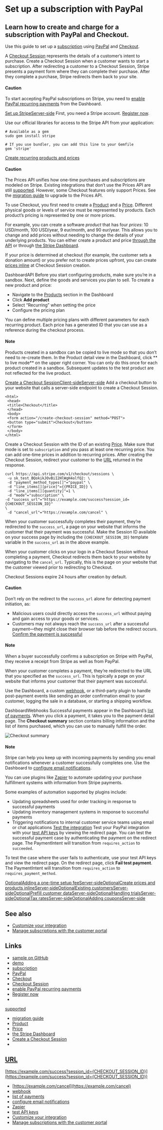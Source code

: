 # Set up a subscription with PayPal

## Learn how to create and charge for a subscription with PayPal and Checkout.

Use this guide to set up a
[subscription](https://docs.stripe.com/billing/subscriptions/creating) using
[PayPal](https://docs.stripe.com/payments/paypal) and
[Checkout](https://docs.stripe.com/payments/checkout).

A [Checkout Session](https://docs.stripe.com/api/checkout/sessions) represents
the details of a customer’s intent to purchase. Create a Checkout Session when a
customer wants to start a subscription. After redirecting a customer to a
Checkout Session, Stripe presents a payment form where they can complete their
purchase. After they complete a purchase, Stripe redirects them back to your
site.

#### Caution

To start accepting PayPal subscriptions on Stripe, you need to [enable PayPal
recurring
payments](https://docs.stripe.com/payments/paypal/set-up-future-payments?platform=web#enable-recurring-payments-support-from-stripe-dashboard)
from the Dashboard.

[Set up
StripeServer-side](https://docs.stripe.com/billing/subscriptions/paypal-subscription-mode#web-setup)
First, you need a Stripe account. [Register
now](https://dashboard.stripe.com/register).

Use our official libraries for access to the Stripe API from your application:

```
# Available as a gem
sudo gem install stripe
```

```
# If you use bundler, you can add this line to your Gemfile
gem 'stripe'
```

[Create recurring products and
prices](https://docs.stripe.com/billing/subscriptions/paypal-subscription-mode#create-products-and-prices)
#### Caution

The Prices API unifies how one-time purchases and subscriptions are modeled on
Stripe. Existing integrations that don’t use the Prices API are still
[supported](https://support.stripe.com/questions/prices-api-and-existing-checkout-integrations).
However, some Checkout features only support Prices. See the [migration
guide](https://docs.stripe.com/payments/checkout/migrating-prices) to upgrade to
the Prices API.

To use Checkout, you first need to create a
[Product](https://docs.stripe.com/api/products) and a
[Price](https://docs.stripe.com/api/prices). Different physical goods or levels
of service must be represented by products. Each product’s pricing is
represented by one or more prices.

For example, you can create a software *product* that has four *prices*: 10
USD/month, 100 USD/year, 9 eur/month, and 90 eur/year. This allows you to change
and add prices without needing to change the details of your underlying
products. You can either create a product and price [through the
API](https://docs.stripe.com/api/prices) or through [the Stripe
Dashboard](https://dashboard.stripe.com/products).

If your price is determined at checkout (for example, the customer sets a
donation amount) or you prefer not to create prices upfront, you can create
[prices
inline](https://docs.stripe.com/billing/subscriptions/paypal-subscription-mode#creating-prices-inline)
at Checkout Session creation.

DashboardAPI
Before you start configuring products, make sure you’re in a sandbox. Next,
define the goods and services you plan to sell. To create a new product and
price:

- Navigate to the [Products](https://dashboard.stripe.com/products) section in
the Dashboard
- Click **Add product**
- Select “Recurring” when setting the price
- Configure the pricing plan

You can define multiple pricing plans with different parameters for each
recurring product. Each price has a generated ID that you can use as a reference
during the checkout process.

#### Note

Products created in a sandbox can be copied to live mode so that you don’t need
to re-create them. In the Product detail view in the Dashboard, click ** to
live mode** on the upper right corner. You can only do this once for each
product created in a sandbox. Subsequent updates to the test product are not
reflected for the live product.

[Create a Checkout
SessionClient-sideServer-side](https://docs.stripe.com/billing/subscriptions/paypal-subscription-mode#create-checkout-session)
Add a checkout button to your website that calls a server-side endpoint to
create a Checkout Session.

```
<html>
 <head>
 <title>Checkout</title>
 </head>
 <body>
 <form action="/create-checkout-session" method="POST">
 <button type="submit">Checkout</button>
 </form>
 </body>
</html>
```

Create a Checkout Session with the ID of an existing
[Price](https://docs.stripe.com/api/prices). Make sure that mode is set to
`subscription` and you pass at least one recurring price. You can add one-time
prices in addition to recurring prices. After creating the Checkout Session,
redirect your customer to the
[URL](https://docs.stripe.com/api/checkout/sessions/object#checkout_session_object-url)
returned in the response.

```
curl https://api.stripe.com/v1/checkout/sessions \
 -u sk_test_BQokikJOvBiI2HlWgH4olfQ2: \
 -d "payment_method_types[]"="paypal" \
 -d "line_items[][price]"={{PRICE_ID}} \
 -d "line_items[][quantity]"=1 \
 -d "mode"="subscription" \
-d "success_url"="https://example.com/success?session_id={CHECKOUT_SESSION_ID}"
\
 -d "cancel_url"="https://example.com/cancel" \
```

When your customer successfully completes their payment, they’re redirected to
the `success_url`, a page on your website that informs the customer that their
payment was successful. Make the Session ID available on your success page by
including the `{CHECKOUT_SESSION_ID}` template variable in the `success_url` as
in the above example.

When your customer clicks on your logo in a Checkout Session without completing
a payment, Checkout redirects them back to your website by navigating to the
`cancel_url`. Typically, this is the page on your website that the customer
viewed prior to redirecting to Checkout.

Checkout Sessions expire 24 hours after creation by default.

#### Caution

Don’t rely on the redirect to the `success_url` alone for detecting payment
initiation, as:

- Malicious users could directly access the `success_url` without paying and
gain access to your goods or services.
- Customers may not always reach the `success_url` after a successful
payment—they might close their browser tab before the redirect occurs.
[Confirm the payment is
successful](https://docs.stripe.com/billing/subscriptions/paypal-subscription-mode#payment-success)
#### Note

When a buyer successfully confirms a subscription on Stripe with PayPal, they
receive a receipt from Stripe as well as from PayPal.

When your customer completes a payment, they’re redirected to the URL that you
specified as the `success_url`. This is typically a page on your website that
informs your customer that their payment was successful.

Use the Dashboard, a custom [webhook](https://docs.stripe.com/webhooks), or a
third-party plugin to handle post-payment events like sending an order
confirmation email to your customer, logging the sale in a database, or starting
a shipping workflow.

DashboardWebhooks
Successful payments appear in the Dashboard’s [list of
payments](https://dashboard.stripe.com/payments). When you click a payment, it
takes you to the payment detail page. The **Checkout summary** section contains
billing information and the list of items purchased, which you can use to
manually fulfill the order.

![Checkout
summary](https://b.stripecdn.com/docs-statics-srv/assets/source.16d3029596357c80a8efdbbfe106108a.png)

#### Note

Stripe can help you keep up with incoming payments by sending you email
notifications whenever a customer successfully completes one. Use the Dashboard
to [configure email notifications](https://dashboard.stripe.com/settings/user).

You can use plugins like [Zapier](https://stripe.com/works-with/zapier) to
automate updating your purchase fulfillment systems with information from Stripe
payments.

Some examples of automation supported by plugins include:

- Updating spreadsheets used for order tracking in response to successful
payments
- Updating inventory management systems in response to successful payments
- Triggering notifications to internal customer service teams using email or
chat applications
[Test the
integration](https://docs.stripe.com/billing/subscriptions/paypal-subscription-mode#testing)
Test your PayPal integration with your [test API
keys](https://docs.stripe.com/keys#test-live-modes) by viewing the redirect
page. You can test the successful payment case by authenticating the payment on
the redirect page. The PaymentIntent will transition from `requires_action` to
`succeeded`.

To test the case where the user fails to authenticate, use your test API keys
and view the redirect page. On the redirect page, click **Fail test payment**.
The PaymentIntent will transition from `requires_action` to
`requires_payment_method`.

[OptionalAdding a one-time setup
feeServer-side](https://docs.stripe.com/billing/subscriptions/paypal-subscription-mode#adding-setup-fee)[OptionalCreate
prices and products
inlineServer-side](https://docs.stripe.com/billing/subscriptions/paypal-subscription-mode#creating-prices-inline)[OptionalExisting
customersServer-side](https://docs.stripe.com/billing/subscriptions/paypal-subscription-mode#handling-existing-customers)[OptionalPrefill
customer
dataServer-side](https://docs.stripe.com/billing/subscriptions/paypal-subscription-mode#prefilling-customer-data)[OptionalHandling
trialsServer-side](https://docs.stripe.com/billing/subscriptions/paypal-subscription-mode#handling-checkout-trials)[OptionalTax
ratesServer-side](https://docs.stripe.com/billing/subscriptions/paypal-subscription-mode#tax-rates)[OptionalAdding
couponsServer-side](https://docs.stripe.com/billing/subscriptions/paypal-subscription-mode#coupons)
## See also

- [Customize your
integration](https://docs.stripe.com/payments/checkout/customization)
- [Manage subscriptions with the customer
portal](https://docs.stripe.com/billing/subscriptions/build-subscriptions?ui=stripe-hosted)

## Links

- [sample on
GitHub](https://github.com/stripe-samples/checkout-single-subscription)
- [demo](https://checkout.stripe.dev/checkout)
- [subscription](https://docs.stripe.com/billing/subscriptions/creating)
- [PayPal](https://docs.stripe.com/payments/paypal)
- [Checkout](https://docs.stripe.com/payments/checkout)
- [Checkout Session](https://docs.stripe.com/api/checkout/sessions)
- [enable PayPal recurring
payments](https://docs.stripe.com/payments/paypal/set-up-future-payments?platform=web#enable-recurring-payments-support-from-stripe-dashboard)
- [Register now](https://dashboard.stripe.com/register)
-
[supported](https://support.stripe.com/questions/prices-api-and-existing-checkout-integrations)
- [migration guide](https://docs.stripe.com/payments/checkout/migrating-prices)
- [Product](https://docs.stripe.com/api/products)
- [Price](https://docs.stripe.com/api/prices)
- [the Stripe Dashboard](https://dashboard.stripe.com/products)
- [Create a Checkout
Session](https://docs.stripe.com/api/checkout/sessions/create)
-
[URL](https://docs.stripe.com/api/checkout/sessions/object#checkout_session_object-url)
-
[https://example.com/success?session_id={CHECKOUT_SESSION_ID}](https://example.com/success?session_id={CHECKOUT_SESSION_ID})
- [https://example.com/cancel](https://example.com/cancel)
- [webhook](https://docs.stripe.com/webhooks)
- [list of payments](https://dashboard.stripe.com/payments)
- [configure email notifications](https://dashboard.stripe.com/settings/user)
- [Zapier](https://stripe.com/works-with/zapier)
- [test API keys](https://docs.stripe.com/keys#test-live-modes)
- [Customize your
integration](https://docs.stripe.com/payments/checkout/customization)
- [Manage subscriptions with the customer
portal](https://docs.stripe.com/billing/subscriptions/build-subscriptions?ui=stripe-hosted)